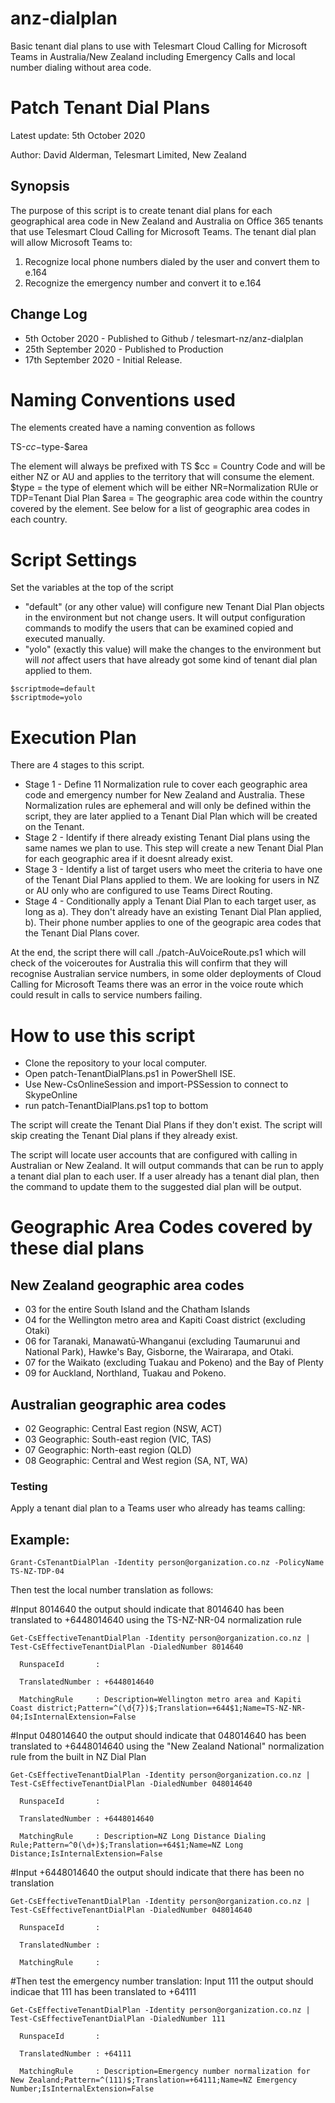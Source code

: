 # anz-dialplan
Basic tenant dial plans to use with Telesmart Cloud Calling for Microsoft Teams in Australia/New Zealand including Emergency Calls and local number dialing without area code.

# Patch Tenant Dial Plans #

Latest update: 5th October 2020

Author: David Alderman, Telesmart Limited, New Zealand

## Synopsis ##
The purpose of this script is to create tenant dial plans for each geographical area code in New Zealand and Australia on Office 365 tenants that use Telesmart Cloud Calling for Microsoft Teams.
The tenant dial plan will allow Microsoft Teams to:
1. Recognize local phone numbers dialed by the user and convert them to e.164
2. Recognize the emergency number and convert it to e.164

## Change Log ##
- 5th October 2020 - Published to Github / telesmart-nz/anz-dialplan
- 25th September 2020 - Published to Production
- 17th September 2020 - Initial Release.

# Naming Conventions used #
The elements created have a naming convention as follows

TS-$cc-$type-$area

The element will always be prefixed with TS
$cc = Country Code and will be either NZ or AU and applies to the territory that will consume the element.
$type = the type of element which will be either NR=Normalization RUle or TDP=Tenant Dial Plan
$area = The geographic area code within the country covered by the element. See below for a list of geographic area codes in each country.

# Script Settings #
Set the variables at the top of the script

- "default" (or any other value) will configure new Tenant Dial Plan objects in the environment but not change users. It will output configuration commands to modify the users that can be examined copied and executed manually.
- "yolo" (exactly this value) will make the changes to the environment but will *not* affect users that have already got some kind of tenant dial plan applied to them.
```
$scriptmode=default
$scriptmode=yolo
```
# Execution Plan #

There are 4 stages to this script.
- Stage 1 - Define 11 Normalization rule to cover each geographic area code and emergency number for New Zealand and Australia. These Normalization rules are ephemeral and will only be defined within the script, they are later applied to a Tenant Dial Plan which will be created on the Tenant.
- Stage 2 - Identify if there already existing Tenant Dial plans using the same names we plan to use. This step will create a new Tenant Dial Plan for each geographic area if it doesnt already exist.
- Stage 3 - Identify a list of target users who meet the criteria to have one of the Tenant Dial Plans applied to them. We are looking for users in NZ or AU only who are configured to use Teams Direct Routing.
- Stage 4 - Conditionally apply a Tenant Dial Plan to each target user, as long as a). They don't already have an existing Tenant Dial Plan applied, b). Their phone number applies to one of the geograpic area codes that the Tenant Dial Plans cover.

At the end, the script there will call ./patch-AuVoiceRoute.ps1 which will check of the voiceroutes for Australia this will confirm that they will recognise Australian service numbers, in some older deployments of Cloud Calling for Microsoft Teams there was an error in the voice route which could result in calls to service numbers failing. 

# How to use this script #

- Clone the repository to your local computer.
- Open patch-TenantDialPlans.ps1 in PowerShell ISE. 
- Use New-CsOnlineSession and import-PSSession to connect to SkypeOnline
- run patch-TenantDialPlans.ps1 top to bottom

The script will create the Tenant Dial Plans if they don't exist.
The script will skip creating the Tenant Dial plans if they already exist.

The script will locate user accounts that are configured with calling in Australian or New Zealand. It will output commands that can be run to apply a tenant dial plan to each user. If a user already has a tenant dial plan, then the command to update them to the suggested dial plan will be output.

# Geographic Area Codes covered by these dial plans #

## New Zealand geographic area codes ##
- 03 for the entire South Island and the Chatham Islands
- 04 for the Wellington metro area and Kapiti Coast district (excluding Otaki)
- 06 for Taranaki, Manawatū-Whanganui (excluding Taumarunui and National Park), Hawke's Bay, Gisborne, the Wairarapa, and Otaki.
- 07 for the Waikato (excluding Tuakau and Pokeno) and the Bay of Plenty
- 09 for Auckland, Northland, Tuakau and Pokeno.


## Australian geographic area codes ##
- 02 Geographic: Central East region (NSW, ACT)
- 03 Geographic: South-east region (VIC, TAS)
- 07 Geographic: North-east region (QLD)
- 08 Geographic: Central and West region (SA, NT, WA)


### Testing ###
Apply a tenant dial plan to a Teams user who already has teams calling:

## Example: ##
```
Grant-CsTenantDialPlan -Identity person@organization.co.nz -PolicyName TS-NZ-TDP-04 
```
  Then test the local number translation as follows:

  #Input 8014640 the output should indicate that 8014640 has been translated to +6448014640 using the TS-NZ-NR-04 normalization rule
```
Get-CsEffectiveTenantDialPlan -Identity person@organization.co.nz | Test-CsEffectiveTenantDialPlan -DialedNumber 8014640
```
```
  RunspaceId       : 

  TranslatedNumber : +6448014640
  
  MatchingRule     : Description=Wellington metro area and Kapiti Coast district;Pattern=^(\d{7})$;Translation=+644$1;Name=TS-NZ-NR-04;IsInternalExtension=False
```

  #Input 048014640 the output should indicate that 048014640 has been translated to +6448014640 using the "New Zealand National" normalization rule from the built in NZ Dial Plan
```
Get-CsEffectiveTenantDialPlan -Identity person@organization.co.nz | Test-CsEffectiveTenantDialPlan -DialedNumber 048014640
```
```
  RunspaceId       : 

  TranslatedNumber : +6448014640

  MatchingRule     : Description=NZ Long Distance Dialing Rule;Pattern=^0(\d+)$;Translation=+64$1;Name=NZ Long Distance;IsInternalExtension=False
```

  #Input +6448014640 the output should indicate that there has been no translation
```
Get-CsEffectiveTenantDialPlan -Identity person@organization.co.nz | Test-CsEffectiveTenantDialPlan -DialedNumber 048014640
```
```
  RunspaceId       : 

  TranslatedNumber : 

  MatchingRule     : 
```
  #Then test the emergency number translation: Input 111 the output should indicae that 111 has been translated to +64111
```
Get-CsEffectiveTenantDialPlan -Identity person@organization.co.nz | Test-CsEffectiveTenantDialPlan -DialedNumber 111
```
```
  RunspaceId       : 

  TranslatedNumber : +64111

  MatchingRule     : Description=Emergency number normalization for New Zealand;Pattern=^(111)$;Translation=+64111;Name=NZ Emergency Number;IsInternalExtension=False
```

